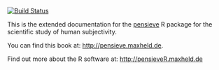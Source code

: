 [![Build Status](https://travis-ci.com/maxheld83/pensieve.svg?token=VqJKxxUwxXFJyYyqJx7G&branch=master)](https://travis-ci.com/maxheld83/pensieve)

This is the extended documentation for the [pensieve](https://github.com/maxheld83/pensieve) R package for the scientific study of human subjectivity.

You can find this book at: http://pensieve.maxheld.de.

Find out more about the R software at: http://pensieveR.maxheld.de
